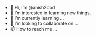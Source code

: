 - 👋 Hi, I’m @anish2cod
- 👀 I’m interested in learning new things.
- 🌱 I’m currently learning ...
- 💞️ I’m looking to collaborate on ...
- 📫 How to reach me ...

<!---
anish2cod/anish2cod is a ✨ special ✨ repository because its `README.md` (this file) appears on your GitHub profile.
You can click the Preview link to take a look at your changes.
--->
